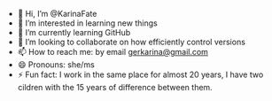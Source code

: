 - 👋 Hi, I’m @KarinaFate
- 👀 I’m interested in learning new things
- 🌱 I’m currently learning GitHub
- 💞️ I’m looking to collaborate on how efficiently control versions
- 📫 How to reach me: by email gerkarina@gmail.com
- 😄 Pronouns: she/ms
- ⚡ Fun fact: I work in the same place for almost 20 years, I have two cildren with the 15 years of difference between them. 

<!---
KarinaFate/KarinaFate is a ✨ special ✨ repository because its `README.md` (this file) appears on your GitHub profile.
You can click the Preview link to take a look at your changes.
--->
